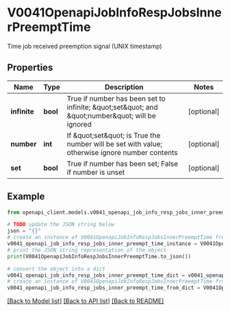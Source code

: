# V0041OpenapiJobInfoRespJobsInnerPreemptTime

Time job received preemption signal (UNIX timestamp)

## Properties

Name | Type | Description | Notes
------------ | ------------- | ------------- | -------------
**infinite** | **bool** | True if number has been set to infinite; \&quot;set\&quot; and \&quot;number\&quot; will be ignored | [optional] 
**number** | **int** | If \&quot;set\&quot; is True the number will be set with value; otherwise ignore number contents | [optional] 
**set** | **bool** | True if number has been set; False if number is unset | [optional] 

## Example

```python
from openapi_client.models.v0041_openapi_job_info_resp_jobs_inner_preempt_time import V0041OpenapiJobInfoRespJobsInnerPreemptTime

# TODO update the JSON string below
json = "{}"
# create an instance of V0041OpenapiJobInfoRespJobsInnerPreemptTime from a JSON string
v0041_openapi_job_info_resp_jobs_inner_preempt_time_instance = V0041OpenapiJobInfoRespJobsInnerPreemptTime.from_json(json)
# print the JSON string representation of the object
print(V0041OpenapiJobInfoRespJobsInnerPreemptTime.to_json())

# convert the object into a dict
v0041_openapi_job_info_resp_jobs_inner_preempt_time_dict = v0041_openapi_job_info_resp_jobs_inner_preempt_time_instance.to_dict()
# create an instance of V0041OpenapiJobInfoRespJobsInnerPreemptTime from a dict
v0041_openapi_job_info_resp_jobs_inner_preempt_time_from_dict = V0041OpenapiJobInfoRespJobsInnerPreemptTime.from_dict(v0041_openapi_job_info_resp_jobs_inner_preempt_time_dict)
```
[[Back to Model list]](../README.md#documentation-for-models) [[Back to API list]](../README.md#documentation-for-api-endpoints) [[Back to README]](../README.md)


